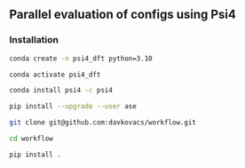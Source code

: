 ## Parallel evaluation of configs using Psi4

### Installation
```sh
conda create -n psi4_dft python=3.10

conda activate psi4_dft

conda install psi4 -c psi4

pip install --upgrade --user ase

git clone git@github.com:davkovacs/workflow.git

cd workflow

pip install .
```
